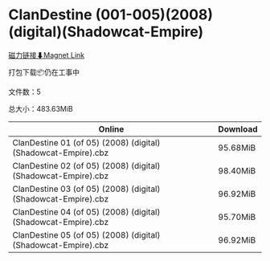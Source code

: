 # ClanDestine (001-005)(2008)(digital)(Shadowcat-Empire)

[磁力链接⬇Magnet Link](magnet:?xt=urn:btih:5d0279c5239af99dd93935cac427807a6380b259&dn=ClanDestine%20%28001-005%29%282008%29%28digital%29%28Shadowcat-Empire%29)

打包下载📦仍在工事中

文件数：5

总大小：483.63MiB

Online | Download
--- | ---
ClanDestine 01 (of 05) (2008) (digital) (Shadowcat-Empire).cbz | 95.68MiB
ClanDestine 02 (of 05) (2008) (digital) (Shadowcat-Empire).cbz | 98.40MiB
ClanDestine 03 (of 05) (2008) (digital) (Shadowcat-Empire).cbz | 96.92MiB
ClanDestine 04 (of 05) (2008) (digital) (Shadowcat-Empire).cbz | 95.70MiB
ClanDestine 05 (of 05) (2008) (digital) (Shadowcat-Empire).cbz | 96.92MiB